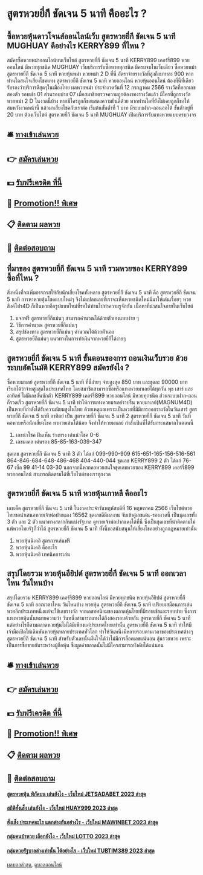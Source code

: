 # สูตรหวยยี่กี ชัดเจน 5 นาที คืออะไร ?
## ซื้อหวยหุ้นดาวโจนส์ออนไลน์เว็บ สูตรหวยยี่กี ชัดเจน 5 นาที MUGHUAY ดีอย่างไร KERRY899 ที่ไหน ?
สมัครซื้อหวยพม่าออนไลน์บนเว็บไซต์ สูตรหวยยี่กี ชัดเจน 5 นาที KERRY899 เคอร์รี่899 หวยออนไลน์ มีหวยทุกชนิด MUGHUAY เว็บบริการรับซื้อหวยทุกชนิด มีครบจบในเว็บเดียว ซื้อหวยพม่า สูตรหวยยี่กี ชัดเจน 5 นาที หวยหุ้นพม่า หวยพม่า 2 D ที่นี่ อัตราจ่ายรางวัลที่สูงถึงบาทละ 900 หากท่านใดสนใจเสี่ยงโชคแทง สูตรหวยยี่กี ชัดเจน 5 นาที หวยออนไลน์ หวยหุ้นออนไลน์ ต้องที่นี่ที่เดียว รับรองว่าบริการดีสุดๆในเมืองไทย
ผลหวยพม่า ประจำงวดวันที่ 12 กรกฏาคม 2566 รางวัลที่ออกเลขสองตัว รอบเช้า 01 ส่วนรอบบ่าย 07 เมื่อสมาชิกตรวจความถูกต้องของรางวัลแล้ว มีใครที่ถูกรางวัลหวยพม่า 2 D ในงวดนี้บ้าง หากมีใครถูกก็ขอแสดงความยินดีด้วย หากท่านใดที่ยังไม่เคยถูกก็ขอให้สมหวังงวดหน้านี้ แล้วมาเสี่ยงโชคกับเราต่อ เริ่มต้นขั้นต่ำที่ 1 บาท มีระบบฝาก-ถอนออโต้ ขั้นต่ำอยู่ที่ 20 บาท ต้องเว็บไซต์ สูตรหวยยี่กี ชัดเจน 5 นาที MUGHUAY เปิดบริการรับแทงหวยแบบครบวงจร

## 🛎 [ทางเข้าเล่นหวย](https://bit.ly/3BG5bNw)
## 👉 [สมัครเล่นหวย](https://bit.ly/3BG5bNw)
## 💵 [รับฟรีเครดิต ที่นี้](https://bit.ly/3C3mvgS)
## 👑 [Promotion!! พิเศษ](https://bit.ly/3C3mvgS)
## 📋 [ติดตาม ผลหวย](https://bit.ly/3C3mvgS)
## 📱 [ติดต่อสอบถาม](https://bit.ly/3C3mvgS)

## ที่มาของ สูตรหวยยี่กี ชัดเจน 5 นาที รวมหวยซอง KERRY899 ซื้อที่ไหน ?
สิ่งหนึ่งที่จะเพิ่มอรรถรสให้กับนักเสี่ยงโชคทั้งหลาย สูตรหวยยี่กี ชัดเจน 5 นาที คือ สูตรหวยยี่กี ชัดเจน 5 นาที การหาหวยลุ้นโชคแบบใหม่ๆ จึงไม่แปลกเลยที่เราจะเห็นหวยชนิดใหม่มีมาให้เล่นเรื่อยๆ หวยสิงค์โปร4D ก็เป็นหวยอีกรูปแบบใหม่ที่รอให้ท่านไปทำความรูจักกัน
เนื้อหาที่น่าสนใจภายในเว็บไซต์
1. แจกฟรี สูตรหวยยี่กีแม่นๆ สามารถคำนวณได้ด้วยตัวเองแบบง่าย ๆ
2. วิธีการคำนวณ สูตรหวยยี่กีแม่นๆ
3. สรุปช่องทาง สูตรหวยยี่กีแม่นๆ คำนวณได้ด้วยตัวเอง
4. สูตรหวยยี่กีแม่นๆ แนวทางในการทำเงินจากหวยยี่กีได้ง่ายๆ

## สูตรหวยยี่กี ชัดเจน 5 นาที ขั้นตอนของการ ถอนเงินเว็บรวย ด้วยระบบอัตโนมัติ KERRY899 สมัครยังไง ?
ซื้อหวยมาเลย์ สูตรหวยยี่กี ชัดเจน 5 นาที ที่นี่ง่ายๆ จ่ายสูงสุด 850 บาท และชุดละ 90000 บาท เรียกได้ว่าจ่ายสูงสุดในประเทศไทย โดยสมาชิกสามารถซื้อหรือแทงหวยมาเลย์ได้ทุกวัน พุธ เสาร์ และอาทิตย์ ไม่มีเลขอั้นซักตัว KERRY899 เคอร์รี่899 หวยออนไลน์ มีหวยทุกชนิด ส่วนระบบฝาก-ถอน ก็รวดเร็ว สูตรหวยยี่กี ชัดเจน 5 นาที ทำให้การแทงหวยมาเลย์ราบรื่น
หวยมาเลย์(MAGNUM4D) เป็นหวยที่กำลังได้รับความนิยมสูงในไทย ด้วยเหตุผลเพราะเป็นหวยที่มีมีการออกรางวัลในวันเสาร์ สูตรหวยยี่กี ชัดเจน 5 นาที อาทิตย์ เป็น สูตรหวยยี่กี ชัดเจน 5 นาที 2 สูตรหวยยี่กี ชัดเจน 5 นาที วันที่ คอหวยหรือนักเสี่ยงโชค หาหวยเล่นได้น้อย จึงทำให้หวยมาเลย์ กำลังเป้นที่ได้รับกระแสมากในตอนนี้
1. เลขนำโชค ฝันเห็น ร่างทรง เด่นนำโชค 0-6
2. เลขมงคล เด่นรอง 85-85-163-039-347

ชุดเลข สูตรหวยยี่กี ชัดเจน 5 นาที 3 ตัว ได้แก่
099-990-909
615-651-165-156-516-561
864-846-684-648-486-468
404-440-044
ชุดเลข KERRY899 2 ตัว ได้แก่
76-67
เบิ้ล 99
41-14
03-30
นอกจากนี้หากคอหวยสนใจชุดเลขหวยซอง KERRY899 เคอร์รี่899 หวยออนไลน์ สามารถติดตามได้ที่เว็บไซต์ของเราทุกงวด

## สูตรหวยยี่กี ชัดเจน 5 นาที หวยหุ้นเกาหลี คืออะไร
เลขเด็ด สูตรหวยยี่กี ชัดเจน 5 นาที ในงวดประจำวันพฤหัสบดีที่ 16 พฤษภาคม 2566 เว็บไซต์หวยไทยขอนำเสนอหวยเจ้าพ่อปากแดง 16562 ชุดเลขดีมีผลงาน จับเข้าคู่เลขเด่น-รองงวดนี้ เป็นชุดเลขทั้ง 3 ตัว และ 2 ตัว แนวทางสลากกินแบ่งรัฐบาล ดูหวยเจ้าพ่อปากแดงได้ที่นี่ ซึ่งเป็นชุดเลขที่น่าติดตามไม่แพ้หวยไทยรัฐก็ว่าได้ สูตรหวยยี่กี ชัดเจน 5 นาที ทั้งนี้ขอสนับสนุนให้เสี่ยงโชคอย่างถูกกฎหมายเท่านั้น
1. หวยหุ้นนิเคอิ สูตรการเล่นฟรี
2. หวยหุ้นนิเคอิ คืออะไร
3. หวยหุ้นนิเคอิ เทคนิคการเล่น

## สรุปโดยรวม หวยหุ้นอียิปต์ สูตรหวยยี่กี ชัดเจน 5 นาที ออกเวลาไหน วันไหนบ้าง
สรุปโดยรวม KERRY899 เคอร์รี่899 หวยออนไลน์ มีหวยทุกชนิด หวยหุ้นอียิปต์ สูตรหวยยี่กี ชัดเจน 5 นาที ออกเวลาไหน วันไหนบ้าง หวยหุ้น สูตรหวยยี่กี ชัดเจน 5 นาที เปรียบเสมือนการเล่นหวยอีกประเภทหนึ่งแต่จะใช้เลขรางวัล จากเลขทศนิยมของตลาดหุ้นไทยที่มีรอบเช้าและรอบบ่าย ซึ่งการแทงหวยหุ้นนั้นหมายความว่า วันหนึ่งสามารถแทงได้ถึงสองรอบด้วยกัน สูตรหวยยี่กี ชัดเจน 5 นาที แต่อย่างไรก็ตามตลาดหวยหุ้นไม่ได้มีเพียงแค่ประเทศไทยเท่านั้น สูตรหวยยี่กี ชัดเจน 5 นาที ทำให้มีเจ้ามือเปิดให้เดิมพันหวยหุ้นหลายประเทศทั่วโลก ทำให้วันหนึ่งมีหลายรอบตามเวลาของประเทศต่างๆ สูตรหวยยี่กี ชัดเจน 5 นาที สำหรับตัวเลขนั้นมั่นใจได้ว่าไม่มีการล็อคเลขแน่นอน ลุ้นรวยหวย เพราะเป็นการซื้อขายกันระหว่างผู้ถือหุ้น ซึ่งมูลค่าตลาดนั้นไม่มีใครสามารถบังคับได้แน่นอน

## 🛎 [ทางเข้าเล่นหวย](https://bit.ly/3BG5bNw)
## 👉 [สมัครเล่นหวย](https://bit.ly/3BG5bNw)
## 💵 [รับฟรีเครดิต ที่นี้](https://bit.ly/3C3mvgS)
## 👑 [Promotion!! พิเศษ](https://bit.ly/3C3mvgS)
## 📋 [ติดตาม ผลหวย](https://bit.ly/3C3mvgS)
## 📱 [ติดต่อสอบถาม](https://bit.ly/3C3mvgS)

#### [สูตรหวยหุ้น พิกัดบน เล่นยังไง - เว็บใหม่ JETSADABET 2023 ล่าสุด](https://atom.io/themes/สูตรหวยหุ้น%20พิกัดบน%20เล่นยังไง%20-%20เว็บใหม่%20jetsadabet%202023%20ล่าสุด)
#### [สถิติฮั่งเส็ง เล่นยังไง - เว็บใหม่ HUAY999 2023 ล่าสุด](https://atom.io/themes/สถิติฮั่งเส็ง%20เล่นยังไง%20-%20เว็บใหม่%20huay999%202023%20ล่าสุด)
#### [ฮั่งเส็ง ประเทศอะไร แตกต่างกันอย่างไร - เว็บใหม่ MAWINBET 2023 ล่าสุด](https://atom.io/themes/ฮั่งเส็ง%20ประเทศอะไร%20แตกต่างกันอย่างไร%20-%20เว็บใหม่%20mawinbet%202023%20ล่าสุด)
#### [กลุ่มคนบ้าหวย เลือกยังไง - เว็บใหม่ LOTTO 2023 ล่าสุด](https://atom.io/themes/กลุ่มคนบ้าหวย%20เลือกยังไง%20-%20เว็บใหม่%20lotto%202023%20ล่าสุด)
#### [กลุ่มหวยรัฐบาลล่างเท่านั้น ได้อย่างไร - เว็บใหม่ TUBTIM389 2023 ล่าสุด](https://atom.io/themes/กลุ่มหวยรัฐบาลล่างเท่านั้น%20ได้อย่างไร%20-%20เว็บใหม่%20tubtim389%202023%20ล่าสุด)

[ผลบอลล่าสุด](https://siamsport.tv "ผลบอลล่าสุด"), [ดูบอลออนไลน์](https://siamsport.tv/ดูบอลสด "ดูบอลออนไลน์")
